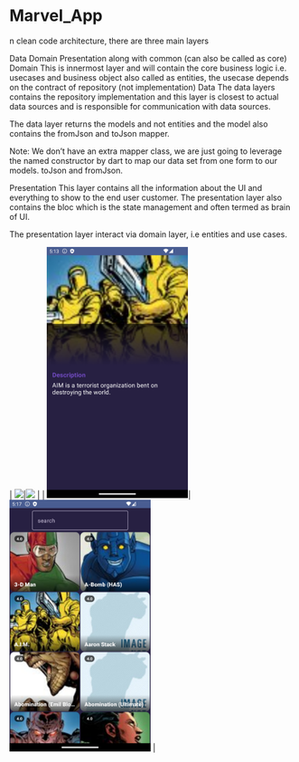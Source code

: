 # Marvel_App
n clean code architecture, there are three main layers

Data
Domain
Presentation along with common (can also be called as core) Domain This is innermost layer and will contain the core business logic i.e. usecases and business object also called as entities, the usecase depends on the contract of repository (not implementation)
Data The data layers contains the repository implementation and this layer is closest to actual data sources and is responsible for communication with data sources.

The data layer returns the models and not entities and the model also contains the fromJson and toJson mapper.

Note: We don’t have an extra mapper class, we are just going to leverage the named constructor by dart to map our data set from one form to our models. toJson and fromJson.

Presentation This layer contains all the information about the UI and everything to show to the end user customer. The presentation layer also contains the bloc which is the state management and often termed as brain of UI.

The presentation layer interact via domain layer, i.e entities and use cases.



| <img src="screenshot/Screen_recording_20240221_053749.webm" width="250">|<img src="screenshot/Screenshot_20240221_043543" width="250"> |
| <img src="screenshot/Screenshot_20240221_051308.png" width="250">|<img src="screenshot/Screenshot_20240221_051716.png" width="250"> |
